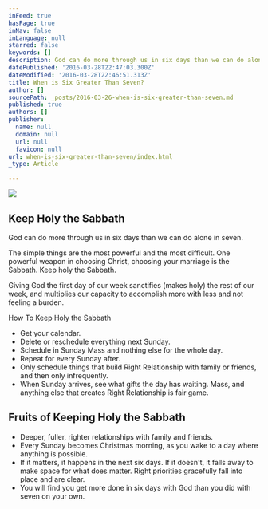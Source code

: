 ```yaml
---
inFeed: true
hasPage: true
inNav: false
inLanguage: null
starred: false
keywords: []
description: God can do more through us in six days than we can do alone in seven.
datePublished: '2016-03-28T22:47:03.300Z'
dateModified: '2016-03-28T22:46:51.313Z'
title: When is Six Greater Than Seven?
author: []
sourcePath: _posts/2016-03-26-when-is-six-greater-than-seven.md
published: true
authors: []
publisher:
  name: null
  domain: null
  url: null
  favicon: null
url: when-is-six-greater-than-seven/index.html
_type: Article

---
```

![](https://the-grid-user-content.s3-us-west-2.amazonaws.com/a777f00f-0f4b-4ea6-9cc9-a46f71597605.jpg)

## Keep Holy the Sabbath

God can do more through us in six days than we can do alone in seven.

The simple things are the most powerful and the most difficult. One powerful weapon in choosing Christ, choosing your marriage is the Sabbath. Keep holy the Sabbath.

Giving God the first day of our week sanctifies (makes holy) the rest of our week, and multiplies our capacity to accomplish more with less and not feeling a burden.

How To Keep Holy the Sabbath

* Get your calendar.
* Delete or reschedule everything next Sunday.
* Schedule in Sunday Mass and nothing else for the whole day.
* Repeat for every Sunday after.
* Only schedule things that build Right Relationship with family or friends, and then only infrequently.
* When Sunday arrives, see what gifts the day has waiting. Mass, and anything else that creates Right Relationship is fair game.

## Fruits of Keeping Holy the Sabbath

* Deeper, fuller, righter relationships with family and friends.
* Every Sunday becomes Christmas morning, as you wake to a day where anything is possible.
* If it matters, it happens in the next six days. If it doesn't, it falls away to make space for what does matter. Right priorities gracefully fall into place and are clear.
* You will find you get more done in six days with God than you did with seven on your own.